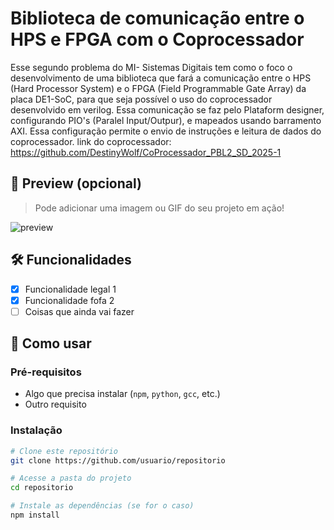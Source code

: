 # Biblioteca de comunicação entre o HPS e FPGA com o Coprocessador

Esse segundo problema do MI- Sistemas Digitais tem como o foco o desenvolvimento de uma biblioteca que fará a comunicação entre o HPS (Hard Processor System) e o FPGA (Field Programmable Gate Array) da placa DE1-SoC, para que seja possível o uso do coprocessador desenvolvido em verilog. Essa comunicação se faz pelo Plataform designer, configurando PIO's (Paralel Input/Outpur), e mapeados usando barramento AXI. Essa configuração permite o envio de instruções e leitura de dados do coprocessador.
link do coprocessador: https://github.com/DestinyWolf/CoProcessador_PBL2_SD_2025-1
## 📸 Preview (opcional)

> Pode adicionar uma imagem ou GIF do seu projeto em ação!

![preview](caminho/da/imagem.gif)

## 🛠️ Funcionalidades

- [x] Funcionalidade legal 1
- [x] Funcionalidade fofa 2
- [ ] Coisas que ainda vai fazer

## 🚀 Como usar

### Pré-requisitos

- Algo que precisa instalar (`npm`, `python`, `gcc`, etc.)
- Outro requisito

### Instalação

```bash
# Clone este repositório
git clone https://github.com/usuario/repositorio

# Acesse a pasta do projeto
cd repositorio

# Instale as dependências (se for o caso)
npm install
